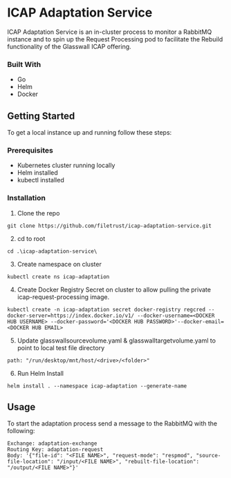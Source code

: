 
# ICAP Adaptation Service

ICAP Adaptation Service is an in-cluster process to monitor a RabbitMQ instance and to spin up the Request Processing pod to facilitate the Rebuild functionality of the Glasswall ICAP offering.

### Built With
- Go
- Helm
- Docker

## Getting Started
To get a local instance up and running follow these steps:

### Prerequisites
- Kubernetes cluster running locally
- Helm installed
- kubectl installed

### Installation
1. Clone the repo

```
git clone https://github.com/filetrust/icap-adaptation-service.git
```

2. cd to root
```
cd .\icap-adaptation-service\
```

3. Create namespace on cluster

```
kubectl create ns icap-adaptation
```

4. Create Docker Registry Secret on cluster to allow pulling the private icap-request-processing image. 

``` 
kubectl create -n icap-adaptation secret docker-registry regcred --docker-server=https://index.docker.io/v1/ --docker-username=<DOCKER HUB USERNAME> --docker-password='<DOCKER HUB PASSWORD>'--docker-email=<DOCKER HUB EMAIL> 
```

5. Update glasswallsourcevolume.yaml & glasswalltargetvolume.yaml to point to local test file directory
```
path: "/run/desktop/mnt/host/<drive>/<folder>"
```

6. Run Helm Install
```
helm install . --namespace icap-adaptation --generate-name
```

## Usage

To start the adaptation process send a message to the RabbitMQ with the following:

```
Exchange: adaptation-exchange
Routing Key: adaptation-request
Body: '{"file-id": "<FILE NAME>", "request-mode": "respmod", "source-file-location": "/input/<FILE NAME>", "rebuilt-file-location": "/output/<FILE NAME>"}'
```

